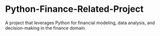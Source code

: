 # Python-Finance-Related-Project
A project that leverages Python for financial modeling, data analysis, and decision-making in the finance domain.

